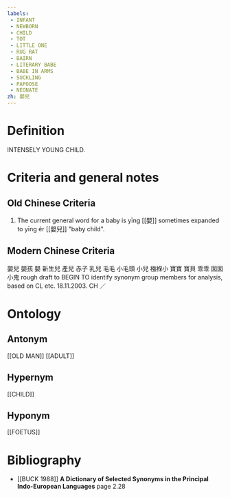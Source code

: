 ```yaml
---
labels: 
 - INFANT
 - NEWBORN
 - CHILD
 - TOT
 - LITTLE ONE
 - RUG RAT
 - BAIRN
 - LITERARY BABE
 - BABE IN ARMS
 - SUCKLING
 - PAPOOSE
 - NEONATE
zh: 嬰兒
---
```


# Definition
INTENSELY YOUNG CHILD.
# Criteria and general notes
## Old Chinese Criteria
1. The current general word for a baby is yīng [[嬰]] sometimes expanded to yīng ér [[嬰兒]] "baby child".
## Modern Chinese Criteria
嬰兒
嬰孩
嬰
新生兒
產兒
赤子
乳兒
毛毛
小毛頭
小兒
襁褓小
寶寶
寶貝
乖乖
囡囡
小鬼
rough draft to BEGIN TO identify synonym group members for analysis, based on CL etc. 18.11.2003. CH ／
# Ontology

## Antonym
[[OLD MAN]]
[[ADULT]]
## Hypernym
[[CHILD]]
## Hyponym
[[FOETUS]]
# Bibliography
- [[BUCK 1988]]
**A Dictionary of Selected Synonyms in the Principal Indo-European Languages** page 2.28
